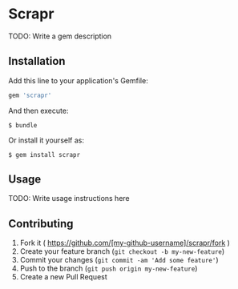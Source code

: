 # Scrapr

TODO: Write a gem description

## Installation

Add this line to your application's Gemfile:

```ruby
gem 'scrapr'
```

And then execute:

    $ bundle

Or install it yourself as:

    $ gem install scrapr

## Usage

TODO: Write usage instructions here

## Contributing

1. Fork it ( https://github.com/[my-github-username]/scrapr/fork )
2. Create your feature branch (`git checkout -b my-new-feature`)
3. Commit your changes (`git commit -am 'Add some feature'`)
4. Push to the branch (`git push origin my-new-feature`)
5. Create a new Pull Request
